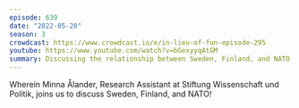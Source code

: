 ```yaml
---
episode: 639
date: "2022-05-20"
season: 3
crowdcast: https://www.crowdcast.io/e/in-lieu-of-fun-episode-295
youtube: https://www.youtube.com/watch?v=bGexyyqAtGM
summary: Discussing the relationship between Sweden, Finland, and NATO
---
```

Wherein Minna Ålander,  Research Assistant at Stiftung Wissenschaft und Politik, joins us to discuss Sweden, Finland, and NATO!
